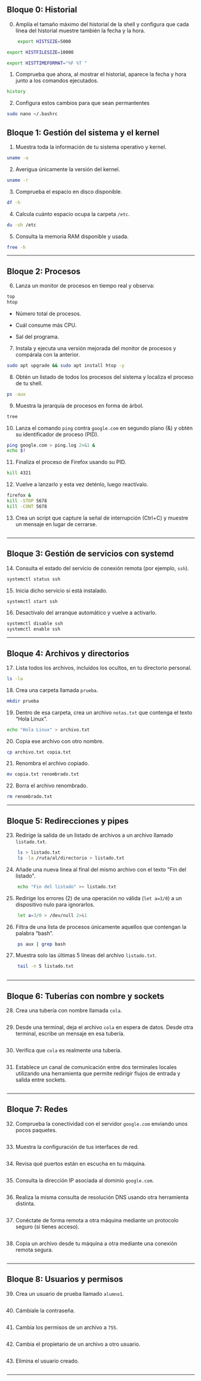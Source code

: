 ## **Bloque 0: Historial**

0. Amplía el tamaño máximo del historial de la shell y configura que cada línea del historial muestre también la fecha y la hora.

```bash
    export HISTSIZE=5000

export HISTFILESIZE=10000

export HISTTIMEFORMAT="%F %T "

```

1. Comprueba que ahora, al mostrar el historial, aparece la fecha y hora junto a los comandos ejecutados.

```bash
history
```

2. Configura estos cambios para que sean permantentes
```bash
sudo nano ~/.bashrc

```


## **Bloque 1: Gestión del sistema y el kernel**

1. Muestra toda la información de tu sistema operativo y kernel.
```bash
uname -a
```
    
2. Averigua únicamente la versión del kernel.
```bash
uname -r
```
    
3. Comprueba el espacio en disco disponible.
```bash
df -h
```
    
4. Calcula cuánto espacio ocupa la carpeta `/etc`.
```bash
du -sh /etc

```
    
5. Consulta la memoria RAM disponible y usada.
```bash
free -h
```
    

---

## **Bloque 2: Procesos**

6. Lanza un monitor de procesos en tiempo real y observa:
```bash
top 
htop
```
    
- Número total de procesos.
	
- Cuál consume más CPU.
	
- Sal del programa.
        
7. Instala y ejecuta una versión mejorada del monitor de procesos y compárala con la anterior.
```bash
sudo apt upgrade && sudo apt install htop -y
```
    
8. Obtén un listado de todos los procesos del sistema y localiza el proceso de tu shell.
```bash
ps -aux
```
    
9. Muestra la jerarquía de procesos en forma de árbol.
```bash
tree
```
    
10. Lanza el comando `ping` contra `google.com` en segundo plano (&) y obtén su identificador de proceso (PID).
```bash
ping google.com > ping.log 2>&1 &
echo $!
```
    
11. Finaliza el proceso de Firefox usando su PID.
```bash
kill 4321
```
    
12. Vuelve a lanzarlo y esta vez deténlo, luego reactívalo.
```bash
firefox &
kill -STOP 5678
kill -CONT 5678
```
    
13. Crea un script que capture la señal de interrupción (Ctrl+C) y muestre un mensaje en lugar de cerrarse.
```bash

```
    
---

## **Bloque 3: Gestión de servicios con systemd**

14. Consulta el estado del servicio de conexión remota (por ejemplo, `ssh`).
```bash
systemctl status ssh
```
    
15. Inicia dicho servicio si está instalado.
```bash
systemctl start ssh
```
    
16. Desactívalo del arranque automático y vuelve a activarlo.
```bash
systemctl disable ssh
systemctl enable ssh
```
    

---

## **Bloque 4: Archivos y directorios**

17. Lista todos los archivos, incluidos los ocultos, en tu directorio personal.
```bash
ls -la
```
    
18. Crea una carpeta llamada `prueba`.
```bash
mkdir prueba
```
    
19. Dentro de esa carpeta, crea un archivo `notas.txt` que contenga el texto “Hola Linux”.
```bash
echo "Hola Linux" > archivo.txt
```
    
20. Copia ese archivo con otro nombre.
```bash
cp archivo.txt copia.txt

```
    
21. Renombra el archivo copiado.
```bash
mv copia.txt renombrado.txt

```
    
22. Borra el archivo renombrado.
```bash
rm renombrado.txt

```
    

---

## **Bloque 5: Redirecciones y pipes**

23. Redirige la salida de un listado de archivos a un archivo llamado `listado.txt`.
```bash
    ls > listado.txt
    ls -la /ruta/al/directorio > listado.txt

```
    
24. Añade una nueva línea al final del mismo archivo con el texto "Fin del listado".
```bash
    echo "Fin del listado" >> listado.txt

```
    
25. Redirige los errores (2) de una operación no válida (`let a=3/0`) a un dispositivo nulo para ignorarlos.
```bash
    let a=3/0 > /dev/null 2>&1
```
    
26. Filtra de una lista de procesos únicamente aquellos que contengan la palabra “bash”.
```bash
    ps aux | grep bash

```
    
27. Muestra solo las últimas 5 líneas del archivo `listado.txt`.
```bash
    tail -n 5 listado.txt
    
```
    

---

## **Bloque 6: Tuberías con nombre y sockets**

28. Crea una tubería con nombre llamada `cola`.
```bash

```
    
29. Desde una terminal, deja el archivo `cola` en espera de datos. Desde otra terminal, escribe un mensaje en esa tubería.
```bash

```
    
30. Verifica que `cola` es realmente una tubería.
```bash

```
    
31. Establece un canal de comunicación entre dos terminales locales utilizando una herramienta que permite redirigir flujos de entrada y salida entre sockets.
```bash

```
    

---

## **Bloque 7: Redes**

32. Comprueba la conectividad con el servidor `google.com` enviando unos pocos paquetes.
```bash

```
    
33. Muestra la configuración de tus interfaces de red.
```bash

```
    
34. Revisa qué puertos están en escucha en tu máquina.
```bash

```
    
35. Consulta la dirección IP asociada al dominio `google.com`.
```bash

```
    
36. Realiza la misma consulta de resolución DNS usando otra herramienta distinta.
```bash

```
    
37. Conéctate de forma remota a otra máquina mediante un protocolo seguro (si tienes acceso).
```bash

```
    
38. Copia un archivo desde tu máquina a otra mediante una conexión remota segura.
```bash

```
    

---

## **Bloque 8: Usuarios y permisos**

39. Crea un usuario de prueba llamado `alumno1`.
```bash

```
    
40. Cámbiale la contraseña.
```bash

```
    
41. Cambia los permisos de un archivo a `755`.
```bash

```
    
42. Cambia el propietario de un archivo a otro usuario.
```bash

```
    
43. Elimina el usuario creado.
```bash

```
    

---

